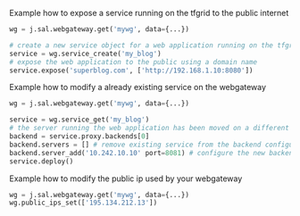 Example how to expose a service running on the tfgrid to the public internet

```python
wg = j.sal.webgateway.get('mywg', data={...})

# create a new service object for a web application running on the tfgrid
service = wg.service_create('my_blog')
# expose the web application to the public using a domain name
service.expose('superblog.com', ['http://192.168.1.10:8080'])
```

Example how to modify a already existing service on the webgateway
```python
wg = j.sal.webgateway.get('mywg', data={...})

service = wg.service_get('my_blog')
# the server running the web application has been moved on a different node
backend = service.proxy.backends[0]
backend.servers = [] # remove existing service from the backend configuration
backend.server_add('10.242.10.10' port=8081) # configure the new backend
service.deploy()
```

Example how to modify the public ip used by your webgateway
```python
wg = j.sal.webgateway.get('mywg', data={...})
wg.public_ips_set(['195.134.212.13'])
```